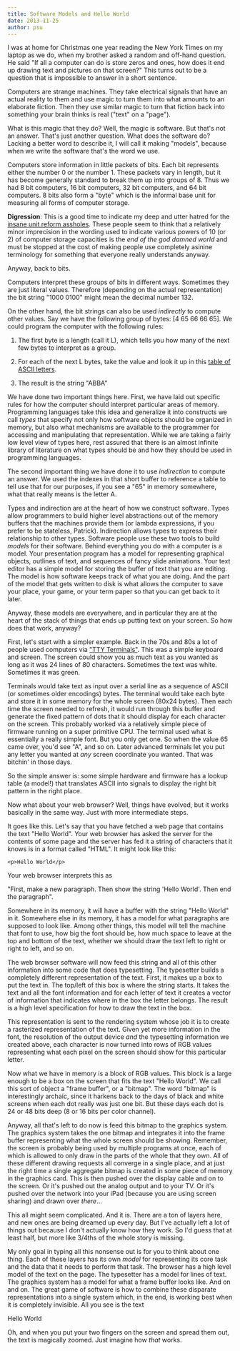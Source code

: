 ```yaml
---
title: Software Models and Hello World
date: 2013-11-25
author: psu
---
```


I was at home for Christmas one year reading the New York Times on my laptop as we do, when my brother asked a random and off-hand question. He said "If all a computer can do is store zeros and ones, how does it end up drawing text and pictures on that screen?" This turns out to be a question that is impossible to answer in a short sentence.

Computers are strange machines. They take electrical signals that have an actual reality to them and use magic to turn them into what amounts to an elaborate fiction. Then they use similar magic to turn that fiction back into something your brain thinks is real ("text" on a "page").

What is this magic that they do? Well, the magic is software. But that's not an answer. That's just another question. What does the software do? Lacking a better word to describe it, I will call it making "models", because when we write the software that's the word we use.

Computers store information in little packets of bits. Each bit represents either the number 0 or the number 1. These packets vary in length, but it has become generally standard to break them up into groups of 8. Thus we had 8 bit computers, 16 bit computers, 32 bit computers, and 64 bit computers. 8 bits also form a "byte" which is the informal base unit for measuring all forms of computer storage.

**Digression**: This is a good time to indicate my deep and utter hatred for the <a href="http://en.wikipedia.org/wiki/Mebibyte">insane unit reform assholes</a>. These people seem to think that a relatively minor imprecision in the wording used to indicate various powers of 10 (or 2) of computer storage capacities is the _end of the god damned world_ and must be stopped at the cost of making people use completely asinine terminology for something that everyone really understands anyway.

Anyway, back to bits.

Computers interpret these groups of bits in different ways. Sometimes they are just literal values. Therefore (depending on the actual representation) the bit string "1000 0100" might mean the decimal number 132.

On the other hand, the bit strings can also be used _indirectly_ to compute other values. Say we have the following group of bytes: [4 65 66 66 65]. We could program the computer with the following rules:

1. The first byte is a length (call it L), which tells you how many of the next few bytes to interpret as a group.

2. For each of the next L bytes, take the value and look it up in this <a href="http://en.wikipedia.org/wiki/ASCII">table of ASCII letters</a>.

3. The result is the string "ABBA"

We have done two important things here. First, we have laid out specific rules for how the computer should interpret particular areas of memory. Programming languages take this idea and generalize it into constructs we call _types_ that specify not only how software objects should be organized in memory, but also what mechanisms are available to the programmer for accessing and manipulating that representation. While we are taking a fairly low level view of types here, rest assured that there is an almost infinite library of literature on what types should be and how they should be used in programming languages.

The second important thing we have done it to use _indirection_ to compute an answer. We used the indexes in that short buffer to reference a table to tell use that for our purposes, if you see a "65" in memory somewhere, what that really means is the letter A.

Types and indirection are at the heart of how we construct software. Types allow programmers to build higher level abstractions out of the memory buffers that the machines provide them (or lambda expressions, if you prefer to be stateless, Patrick). Indirection allows types to express their relationship to other types. Software people use these two tools to build _models_ for their software. Behind everything you do with a computer is a model. Your presentation program has a model for representing graphical objects, outlines of text, and sequences of fancy slide animations. Your text editor has a simple model for storing the buffer of text that you are editing. The model is how software keeps track of what you are doing. And the part of the model that gets written to disk is what allows the computer to save your place, your game, or your term paper so that you can get back to it later.

Anyway, these models are everywhere, and in particular they are at the heart of the stack of things that ends up putting text on your screen. So how does that work, anyway?

First, let's start with a simpler example. Back in the 70s and 80s a lot of people used computers via <a href="http://www.vt100.net">"TTY Terminals"</a>. This was a simple keyboard and screen. The screen could show you as much text as you wanted as long as it was 24 lines of 80 characters. Sometimes the text was white. Sometimes it was green.

Terminals would take text as input over a serial line as a sequence of ASCII (or sometimes older encodings) bytes. The terminal would take each byte and store it in some memory for the whole screen (80x24 bytes). Then each time the screen needed to refresh, it would run through this buffer and generate the fixed pattern of dots that it should display for each character on the screen. This probably worked via a relatively simple piece of firmware running on a super primitive CPU. The terminal used what is essentially a really simple font. But you only get one. So when the value 65 came over, you'd see "A", and so on. Later advanced terminals let you put any letter you wanted at *any* screen coordinate you wanted. That was bitchin' in those days.

So the simple answer is: some simple hardware and firmware has a lookup table (a model!) that translates ASCII into signals to display the right bit pattern in the right place.

Now what about your web browser? Well, things have evolved, but it works basically in the same way. Just with more intermediate steps.

It goes like this. Let's say that you have fetched a web page that contains the text "Hello World". Your web browser has asked the server for the contents of some page and the server has fed it a string of characters that it knows is in a format called "HTML". It might look like this:

    <p>Hello World</p>

Your web browser interprets this as

"First, make a new paragraph. Then show the string 'Hello World'. Then end the paragraph".

Somewhere in its memory, it will have a buffer with the string "Hello World" in it. Somewhere else in its memory, it has a model for what paragraphs are supposed to look like. Among other things, this model will tell the machine that font to use, how big the font should be, how much space to leave at the top and bottom of the text, whether we should draw the text left to right or right to left, and so on.

The web browser software will now feed this string and all of this other information into some code that does typesetting. The typesetter builds a completely different representation of the text. First, it makes up a box to put the text in. The top/left of this box is where the string starts. It takes the text and all the font information and for each letter of text it creates a vector of information that indicates where in the box the letter belongs. The result is a high level specification for how to draw the text in the box.

This representation is sent to the rendering system whose job it is to create a rasterized representation of the text. Given yet more information in the font, the resolution of the output device *and* the typesetting information we created above, each character is now turned into rows of RGB values representing what each pixel on the screen should show for this particular letter.

Now what we have in memory is a block of RGB values. This block is a large enough to be a box on the screen that fits the text "Hello World". We call this sort of object a "frame buffer", or a "bitmap". The word "bitmap" is interestingly archaic, since it harkens back to the days of black and white screens when each dot really was just one bit. But these days each dot is 24 or 48 bits deep (8 or 16 bits per color channel).

Anyway, all that's left to do now is feed this bitmap to the graphics system. The graphics system takes the one bitmap and integrates it into the frame buffer representing what the whole screen should be showing. Remember, the screen is probably being used by multiple programs at once, each of which is allowed to only draw in the parts of the whole that they own. All of these different drawing requests all converge in a single place, and at just the right time a single aggregate bitmap is created in some piece of memory in the graphics card. This is then pushed over the display cable and on to the screen. Or it's pushed out the analog output and to your TV. Or it's pushed over the network into your iPad (because you are using screen sharing) and drawn over *there*...

This all might seem complicated. And it is. There are a ton of layers here, and new ones are being dreamed up every day. But I've actually left a lot of things out because I don't actually know how they work. So I'd guess that at least half, but more like 3/4ths of the whole story is missing. 

My only goal in typing all this nonsense out is for you to think about one thing. Each of these layers has its own *model* for representing its core task and the data that it needs to perform that task. The browser has a high level model of the text on the page. The typesetter has a model for lines of text. The graphics system has a model for what a frame buffer looks like. And on and on. The great game of software is how to combine these disparate representations into a single system which, in the end, is working best when it is completely invisible. All you see is the text

Hello World

Oh, and when you put your two fingers on the screen and spread them out, the text is magically zoomed. Just imagine how *that* works.
